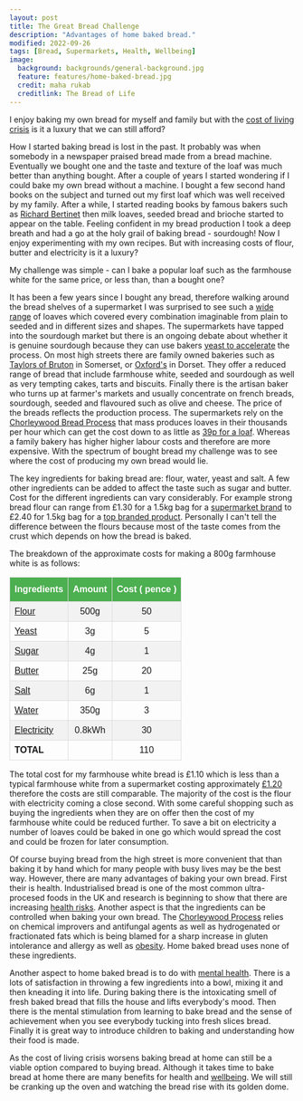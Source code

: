 ```yaml
---
layout: post
title: The Great Bread Challenge
description: "Advantages of home baked bread."
modified: 2022-09-26
tags: [Bread, Supermarkets, Health, Wellbeing]
image:
  background: backgrounds/general-background.jpg
  feature: features/home-baked-bread.jpg
  credit: maha rukab
  creditlink: The Bread of Life
---
```


I enjoy baking my own bread for myself and family but with the [cost of living crisis](https://www.theguardian.com/business/cost-of-living-crisis) is it a luxury that we can still afford?

How I started baking bread is lost in the past. It probably was when somebody in a newspaper praised bread made from a bread machine.  Eventually we bought one and the taste and texture of the loaf was much better than anything bought.  After a couple of years I started wondering if I could bake my own bread without a machine.  I bought a few second hand books  on the subject and turned out my first loaf which was well received by my family.   After a while, I started reading books by famous bakers such as [Richard Bertinet](https://www.thebertinetkitchen.com/) then milk loaves, seeded bread and brioche started to appear on the table. Feeling confident in my bread production I took a deep breath and had a go at the holy grail of baking bread - sourdough! Now I enjoy experimenting with my own recipes. But with increasing costs of flour, butter and electricity is it a luxury?

My challenge was simple - can I bake a popular loaf such as the farmhouse white for the same price, or less than, than a bought one?

It has been a few years since I bought any bread, therefore walking around the bread shelves of a supermarket I was surprised to see such a [wide range](https://www.sainsburys.co.uk/webapp/wcs/stores/servlet/gb/groceries/bakery/all-bread) of loaves which covered every combination imaginable from plain to seeded and in different sizes and shapes. The supermarkets have tapped into the sourdough market but there is an ongoing debate about whether it is genuine sourdough because they can use bakers [yeast to accelerate](https://www.sustainweb.org/realbread/sourdough/#what_is_sourdough) the process. On most high streets there are family owned bakeries such as [Taylors of Bruton](https://taylorsofbruton.co.uk/about-taylors/ ) in Somerset, or [Oxford's](https://www.oxfordsbakery.co.uk/) in Dorset. They offer a reduced range of bread that include farmhouse white, seeded and sourdough as well as very tempting cakes, tarts and biscuits. Finally there is the artisan baker who turns up at farmer's markets and usually concentrate on french breads, sourdough, seeded and flavoured such as olive and cheese. The price of the breads reflects the production process.  The supermarkets rely on the [Chorleywood Bread Process](https://en.wikipedia.org/wiki/Chorleywood_bread_process) that mass produces loaves in their thousands per hour which can get the cost down to as little as [39p for a loaf](https://www.sainsburys.co.uk/gol-ui/product/sainsburys-white-sliced-bread--basics-800g). Whereas a family bakery has higher higher labour costs and therefore are more expensive. With the spectrum of bought bread my challenge was to see where the cost of producing my own bread would lie.

The key ingredients for baking bread are: flour, water, yeast and salt. A few other ingredients can be added to affect the taste such as sugar and butter. Cost for the different ingredients can vary considerably. For example strong bread flour can range from £1.30 for a 1.5kg bag for a [supermarket brand](https://www.sainsburys.co.uk/gol-ui/product/foodcupboard-essentials/sainsburys-strong-white-bread-flour--unbleached-15kg) to £2.40 for 1.5kg bag for a [top branded product](https://www.sainsburys.co.uk/gol-ui/product/bread-flour--mixes---yeast/allinson-strong-white-bread-flour-15kg). Personally I can't tell the difference between the flours because most of the taste comes from the crust which depends on how the bread is baked.

The breakdown of the approximate costs for making a 800g farmhouse white is as follows:

<style>
#breads {
  font-family: "Trebuchet MS", Arial, Helvetica, sans-serif;
  border-collapse: collapse;
  width: 100%;
}

#breads td, #breads th {
  border: 1px solid #ddd;
  padding: 8px;
}

#breads tr:nth-child(even){background-color: #f2f2f2;}

#breads tr:hover {background-color: #ddd;}

#breads th {
  padding-top: 12px;
  padding-bottom: 12px;
  text-align: centre;
  background-color: #4CAF50;
  color: white;
}
</style>

<body>

<table id="breads">
  <tr>
    <th>Ingredients</th>
    <th>Amount</th>
    <th>Cost ( pence )</th>
    </tr>
  <tr>
    <td><a href="https://www.sainsburys.co.uk/gol-ui/product/foodcupboard-essentials/sainsburys-strong-white-bread-flour--unbleached-15kg"><u>Flour</u></a></td>
    <td><center>500g</center></td>
    <td><center>50</center></td>
  </tr>
  <tr>
    <td><a href="https://www.sainsburys.co.uk/gol-ui/product/sainsburys-bread-yeast--fast-action--dried-56g"><u>Yeast</u></a></td>
    <td><center>3g</center></td>
    <td><center>5</center></td>
  </tr>
  <tr>
    <td><a href="https://www.sainsburys.co.uk/gol-ui/product/caster-sugar/sainsburys-british-caster-sugar-500g"><u>Sugar</u></a></td>
    <td><center>4g</center></td>
    <td><center>1</center></td>
  </tr>
  <tr>
    <td><a href="https://www.wessexwater.co.uk/your-account/your-bill/our-charges"><u>Butter</u></a></td>
    <td><center>25g</center></td>
    <td><center>20</center></td>
  </tr>
  <tr>
    <td><a href="https://www.sainsburys.co.uk/gol-ui/product/sainsburys-table-salt-bottle-750g"><u>Salt</u></a></td>
    <td><center>6g</center></td>
    <td><center>1</center></td>
  </tr>
  <tr>
    <td><a href="https://www.sainsburys.co.uk/gol-ui/product/sainsburys-english-butter--salted-250g"><u>Water</u></a></td>
    <td><center>350g</center></td>
    <td><center>3</center></td>
  </tr>
  <tr>
    <td><a href="https://www.switchenergysupplier.co.uk/how-much-electricity-do-your-appliances-and-gadgets-use/"><u>Electricity</u></a></td>
    <td><center>0.8kWh</center></td>
    <td><center>30</center></td>
  </tr>
  <tr>
    <td><b>TOTAL</b></td>
    <td></td>
    <td><center>110</center></td>
  </tr>
</table>

</body>

The total cost for my farmhouse white bread is £1.10 which is less than a typical farmhouse white from a supermarket costing approximately [£1.20](https://www.sainsburys.co.uk/gol-ui/product/sainsburys-farmhouse-loaf-white-bread-800g-6504660-p) therefore the costs are still comparable. The majority of the cost is the flour with electricity coming a close second. With some careful shopping such as buying the ingredients when they are on offer then the cost of my farmhouse white could be reduced further. To save a bit on electricity a number of loaves could be baked in one go which would spread the cost and could be frozen for later consumption.

Of course buying bread from the high street is more convenient that than baking it by hand  which for many people with busy lives may be the best way. However, there are many advantages of baking your own bread. First their is health. Industrialised bread is one of the most common ultra-procesed foods in the UK and research is beginning to show that there are increasing [health risks](https://www.bmj.com/company/newsroom/new-evidence-links-ultra-processed-foods-with-a-range-of-health-risks/). Another aspect is that the ingredients can be controlled when baking your own bread.  The [Chorleywood Process](https://interconnected.org/home/2020/11/23/chorleywood) relies on chemical improvers and antifungal agents as well as hydrogenated or fractionated fats which is being blamed for a sharp increase in gluten intolerance and allergy as well as [obesity](https://cinnamonsquare.com/millers-tale-poverty-obesity-45p-loaf/). Home baked bread uses none of these ingredients.

Another aspect to home baked bread is to do with [mental health](https://wiselivingmagazine.co.uk/health/wellbeing/5-ways-baking-bread-can-be-good-for-your-mental-health). There is a lots of satisfaction in throwing a few ingredients into a bowl, mixing it and then kneading it into life. During baking there is the intoxicating smell of fresh baked bread that fills the house and lifts everybody's mood. Then there is the mental stimulation from learning to bake bread and the sense of achievement when you see everybody tucking into fresh slices bread. Finally it is great way to introduce children to baking and understanding how their food is made.

As the cost of living crisis worsens baking bread at home can still be a viable option compared to buying bread. Although it takes time to bake bread at home there are many benefits for health and [wellbeing](https://assets.publishing.service.gov.uk/government/uploads/system/uploads/attachment_data/file/277566/Narrative__January_2014_.pdf). We will still be cranking up the oven and watching the bread rise with its golden dome.
